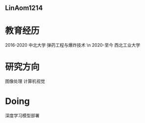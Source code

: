 ## LinAom1214 

# 教育经历
2016-2020 中北大学 弹药工程与爆炸技术 \n
2020-至今  西北工业大学 
# 研究方向
  图像处理
  计算机视觉
# Doing
  深度学习模型部署

